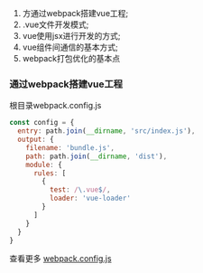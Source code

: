 
1. 方通过webpack搭建vue工程;
2. .vue文件开发模式;
3. vue使用jsx进行开发的方式;
4. vue组件间通信的基本方式;
5. webpack打包优化的基本点


### 通过webpack搭建vue工程

根目录webpack.config.js

```js
const config = {
  entry: path.join(__dirname, 'src/index.js'),
  output: {
    filename: 'bundle.js',
    path: path.join(__dirname, 'dist'),
    module: {
      rules: [
        {
          test: /\.vue$/,
          loader: 'vue-loader'
        }
      ]
    }
  }
}
```
查看更多 [webpack.config.js](https://github.com/manba24/vue-todo/blob/master/webpack.config.js)

